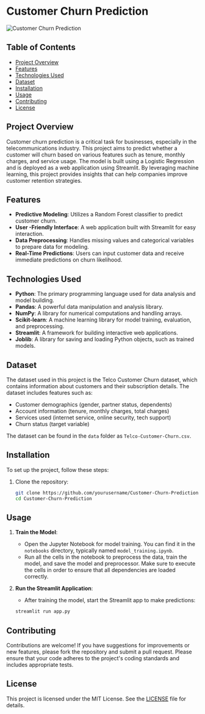 # Customer Churn Prediction

![Customer Churn Prediction](https://img.shields.io/badge/Project-Customer%20Churn%20Prediction-brightgreen)


## Table of Contents

- [Project Overview](#project-overview)
- [Features](#features)
- [Technologies Used](#technologies-used)
- [Dataset](#dataset)
- [Installation](#installation)
- [Usage](#usage)
- [Contributing](#contributing)
- [License](#license)

## Project Overview

Customer churn prediction is a critical task for businesses, especially in the telecommunications industry. This project aims to predict whether a customer will churn based on various features such as tenure, monthly charges, and service usage. The model is built using a Logistic Regression and is deployed as a web application using Streamlit. By leveraging machine learning, this project provides insights that can help companies improve customer retention strategies.

## Features

- **Predictive Modeling**: Utilizes a Random Forest classifier to predict customer churn.
- **User -Friendly Interface**: A web application built with Streamlit for easy interaction.
- **Data Preprocessing**: Handles missing values and categorical variables to prepare data for modeling.
- **Real-Time Predictions**: Users can input customer data and receive immediate predictions on churn likelihood.

## Technologies Used

- **Python**: The primary programming language used for data analysis and model building.
- **Pandas**: A powerful data manipulation and analysis library.
- **NumPy**: A library for numerical computations and handling arrays.
- **Scikit-learn**: A machine learning library for model training, evaluation, and preprocessing.
- **Streamlit**: A framework for building interactive web applications.
- **Joblib**: A library for saving and loading Python objects, such as trained models.

## Dataset

The dataset used in this project is the Telco Customer Churn dataset, which contains information about customers and their subscription details. The dataset includes features such as:

- Customer demographics (gender, partner status, dependents)
- Account information (tenure, monthly charges, total charges)
- Services used (internet service, online security, tech support)
- Churn status (target variable)

The dataset can be found in the `data` folder as `Telco-Customer-Churn.csv`.

## Installation

To set up the project, follow these steps:

1. Clone the repository:
   ```bash
   git clone https://github.com/yourusername/Customer-Churn-Prediction.git
   cd Customer-Churn-Prediction

## Usage

1. **Train the Model**:
   - Open the Jupyter Notebook for model training. You can find it in the `notebooks` directory, typically named `model_training.ipynb`.
   - Run all the cells in the notebook to preprocess the data, train the model, and save the model and preprocessor. Make sure to execute the cells in order to ensure that all dependencies are loaded correctly.

2. **Run the Streamlit Application**:
   - After training the model, start the Streamlit app to make predictions:
   ```bash
   streamlit run app.py

## Contributing

Contributions are welcome! If you have suggestions for improvements or new features, please fork the repository and submit a pull request. Please ensure that your code adheres to the project's coding standards and includes appropriate tests.

## License

This project is licensed under the MIT License. See the [LICENSE](LICENSE) file for details.

